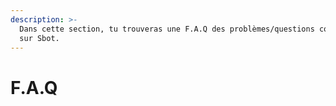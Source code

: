 ```yaml
---
description: >-
  Dans cette section, tu trouveras une F.A.Q des problèmes/questions courantes
  sur Sbot.
---
```


# F.A.Q

